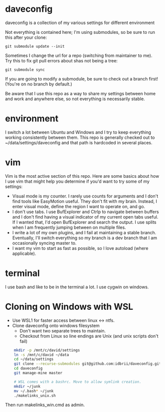 daveconfig
==========

daveconfig is a collection of my various settings for different environment

Not everything is contained here; I'm using submodules, so be sure to run this after your clone:

    git submodule update --init


Sometimes I change the url for a repo (switching from maintainer to me). Try this to fix git pull errors about shas not being a tree:

    git submodule sync

If you are going to modify a submodule, be sure to check out a branch first! (You're on no branch by default.)


Be aware that I use this repo as a way to share my settings between home and work and anywhere else, so not everything is necessarily stable.


environment
===========

I switch a lot between Ubuntu and Windows and I try to keep everything working consistently between them. This repo is generally checked out to ~/data/settings/daveconfig and that path is hardcoded in several places.


vim
===

Vim is the most active section of this repo. Here are some basics about how I use vim that might help you determine if you'd want to try some of my settings:

- Visual mode is my counter. I rarely use counts for arguments and I don't find tools like EasyMotion useful. They don't fit with my brain. Instead, I enter visual mode, define the region I want to operate on, and go.
- I don't use tabs. I use BufExplorer and Ctrlp to navigate between buffers and I don't find having a visual indicator of my current open tabs useful. If I wanted that, I'd open BufExplorer and search the output. I use splits when I am frequently jumping between on multiple files.
- I write a lot of my own plugins, and I fail at maintaining a stable branch. Eventually, I'll switch everything so my branch is a dev branch that I am occasionally syncing master to.
- I want my vim to start as fast as possible, so I love autoload (where applicable).


terminal
========

I use bash and like to be in the terminal a lot. I use cygwin on windows.


Cloning on Windows with WSL
===========================

* Use WSL1 for faster access between linux <-> ntfs.
* Clone daveconfig onto windows filesystem
    * Don't want two separate trees to maintain.
    * Checkout from Linux so line endings are Unix (and unix scripts don't fail)

```bash
    mkdir -p /mnt/c/david/settings
    ln -s /mnt/c/david ~/data
    cd ~/data/settings
    git clone --recurse-submodules git@github.com:idbrii/daveconfig.git
    cd daveconfig
    git manage-mine master

    # WSL comes with a bashrc. Move to allow symlink creation.
    mkdir ~/junk
    mv ~/.bash* ~/junk
    ./makelinks_unix.sh 
```

Then run makelinks_win.cmd as admin.


